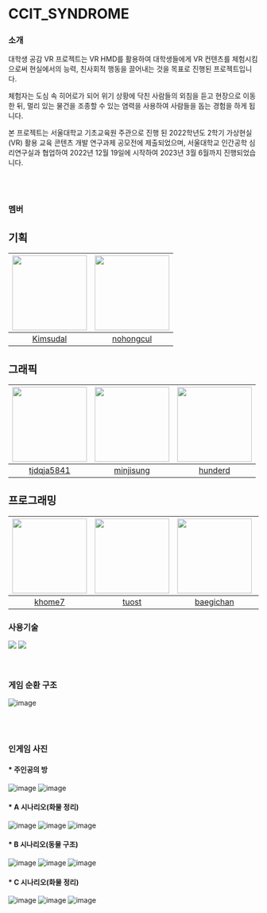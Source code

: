 # CCIT_SYNDROME
 
### 소개
대학생 공감 VR 프로젝트는 VR HMD를 활용하여 대학생들에게 VR 컨텐츠를 체험시킴으로써 현실에서의 능력, 친사회적 행동을 끌어내는 것을 목표로 진행된 프로젝트입니다.

체험자는 도심 속 히어로가 되어 위기 상황에 닥친 사람들의 외침을 듣고 현장으로 이동한 뒤, 멀리 있는 물건을 조종할 수 있는 염력을 사용하여 사람들을 돕는 경험을 하게 됩니다.

본 프로젝트는 서울대학교 기초교육원 주관으로 진행 된 2022학년도 2학기 가상현실(VR) 활용 교육 콘텐츠 개발 연구과제 공모전에 제출되었으며, 서울대학교 인간공학 심리연구실과 협업하여 2022년 12월 19일에 시작하여 2023년 3월 6월까지 진행되었습니다.

<br/>
<br/>

### 멤버

## 기획
|<img src="https://github.com/baegichan/CCIT_SYNDROME/assets/88014706/160a4a15-7cd9-46ea-9868-55d29b2b3201" width="150" height="150"/>|<img src="https://github.com/baegichan/CCIT_SYNDROME/assets/88014706/160a4a15-7cd9-46ea-9868-55d29b2b3201" width="150" height="150"/>|
|:-----------------:|:-----------------:|
|[Kimsudal](https://github.com/Kimsudal)|[nohongcul](https://github.com/nohongcul)|

## 그래픽
|<img src="https://github.com/baegichan/CCIT_SYNDROME/assets/88014706/160a4a15-7cd9-46ea-9868-55d29b2b3201" width="150" height="150"/>|<img src="https://github.com/baegichan/CCIT_SYNDROME/assets/88014706/160a4a15-7cd9-46ea-9868-55d29b2b3201" width="150" height="150"/>|<img src="https://github.com/baegichan/CCIT_SYNDROME/assets/88014706/160a4a15-7cd9-46ea-9868-55d29b2b3201" width="150" height="150"/>|
|:-----------------:|:-----------------:|:-----------------:|
|[tjdqja5841](https://github.com/tjdqja5841)|[minjisung](https://github.com/minjisung)|[hunderd](https://github.com/hunderd)|

## 프로그래밍
|<img src="https://github.com/baegichan/CCIT_SYNDROME/assets/88014706/7fefe5f4-2440-4e46-9e1a-3703bf2fc743" width="150" height="150"/>|<img src="https://github.com/baegichan/CCIT_SYNDROME/assets/88014706/0712d00d-06fc-4ad7-b2c9-2ad3a92d2ce3" width="150" height="150"/>|<img src="https://github.com/baegichan/CCIT_SYNDROME/assets/88014706/0d9b09ca-b4bc-45c2-bc1d-1f1271730552" width="150" height="150"/>|<img src="https://github.com/baegichan/CCIT_SYNDROME/assets/88014706/160a4a15-7cd9-46ea-9868-55d29b2b3201" width="150" height="150"/>|<img src="https://github.com/baegichan/CCIT_SYNDROME/assets/88014706/4e62b4cc-7b95-41cc-9d0b-93fedb55395b" width="150" height="150"/>|<img src="https://github.com/JeonSeaStar/Empathy--VR-2Team/assets/88014706/de0481a2-cad9-492f-b6ff-4b3c14bef2c6" width="150" height="150"/>|
|:-----------------:|:-----------------:|:-----------------:|:-----------------:|:-----------------:|:-----------------:|
|[khome7](https://github.com/khome7)|[tuost](https://github.com/tuost)|[baegichan](https://github.com/baegichan)|[GrandChickenMaster](https://github.com/GrandChickenMaster)|[DAEYEONLIM](https://github.com/DAEYEONLIM)|[JeonSeaStar](https://github.com/JeonSeaStar?tab=followers)|

### 사용기술
<div>
<img src="https://img.shields.io/badge/Unity-000000?style=flat-square&logo=Unity&logoColor=white"/>
<img src="https://img.shields.io/badge/C Sharp-239120?style=flat-square&logo=CSharp&logoColor=white"/>
</div>
 
<br/>
<br/>

### 게임 순환 구조
![image](https://github.com/JeonSeaStar/Empathy--VR-2Team/assets/88014706/1a699e78-7327-4c27-b8f7-f51adc2d9d1c)

<br/>
<br/>


### 인게임 사진
#### * 주인공의 방
![image](https://github.com/JeonSeaStar/Empathy--VR-2Team/assets/88014706/5601fa9f-bac6-4b23-9c41-c222b9c976bf)
![image](https://github.com/JeonSeaStar/Empathy--VR-2Team/assets/88014706/65d5432a-8453-4c36-8f59-851d999c2bcc)

#### * A 시나리오(화물 정리)
![image](https://github.com/JeonSeaStar/Empathy--VR-2Team/assets/88014706/33b03e0c-9425-4c5f-bde7-c394e007a3fd)
![image](https://github.com/JeonSeaStar/Empathy--VR-2Team/assets/88014706/59d01b68-2cdc-450d-b297-9134aa32c62f)
![image](https://github.com/JeonSeaStar/Empathy--VR-2Team/assets/88014706/c7c9d385-9600-418d-9185-768c26c2d8ee)

#### * B 시나리오(동물 구조)
![image](https://github.com/JeonSeaStar/Empathy--VR-2Team/assets/88014706/b44d01f2-ecb0-4896-bc09-f6f88ea2b6c6)
![image](https://github.com/JeonSeaStar/Empathy--VR-2Team/assets/88014706/e43b88e9-e842-40ef-b7d1-9e0a49adc851)
![image](https://github.com/JeonSeaStar/Empathy--VR-2Team/assets/88014706/cfbc6849-d431-469c-b5f0-94a0e7e629f0)

#### * C 시나리오(화물 정리)
![image](https://github.com/JeonSeaStar/Empathy--VR-2Team/assets/88014706/f05707d9-503f-47d5-bea4-af49d70df176)
![image](https://github.com/JeonSeaStar/Empathy--VR-2Team/assets/88014706/f986e412-63c5-49f7-99cb-b1fa89e7e91c)
![image](https://github.com/JeonSeaStar/Empathy--VR-2Team/assets/88014706/d0ecbc35-85c7-439a-9714-f34d878c27b1)

<br/> 
